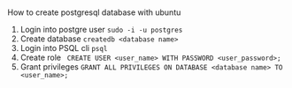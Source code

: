 # 

How to create postgresql database with ubuntu
1) Login into postgre user
`sudo -i -u postgres`
2) Create database
`createdb <database name>`
3) Login into PSQL cli 
`psql`
4) Create role
` CREATE USER <user_name> WITH PASSWORD <user_password>;`
5) Grant privileges
`GRANT ALL PRIVILEGES ON DATABASE <database name> TO <user_name>;`

